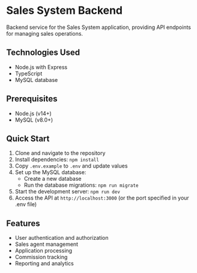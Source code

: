 # Sales System Backend

Backend service for the Sales System application, providing API endpoints for managing sales operations.

## Technologies Used

- Node.js with Express
- TypeScript
- MySQL database

## Prerequisites

- Node.js (v14+)
- MySQL (v8.0+)

## Quick Start

1. Clone and navigate to the repository
2. Install dependencies: `npm install`
3. Copy `.env.example` to `.env` and update values
4. Set up the MySQL database:
   - Create a new database
   - Run the database migrations: `npm run migrate`
5. Start the development server: `npm run dev`
6. Access the API at `http://localhost:3000` (or the port specified in your .env file)

## Features

- User authentication and authorization
- Sales agent management
- Application processing
- Commission tracking
- Reporting and analytics
